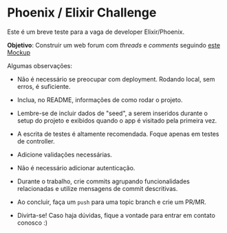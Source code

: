 # Phoenix / Elixir Challenge

Este é um breve teste para a vaga de developer Elixir/Phoenix.

**Objetivo**: Construir um web forum com _threads_ e _comments_ seguindo [este Mockup](https://www.dropbox.com/s/04fglhzts5xn2ma/forum.pdf?dl=0)

Algumas observações:

- Não é necessário se preocupar com deployment. Rodando local, sem erros, é suficiente.

- Inclua, no README, informações de como rodar o projeto.

- Lembre-se de incluir dados de "seed", a serem inseridos durante o setup do projeto e exibidos quando o app é visitado pela primeira vez.

- A escrita de testes é altamente recomendada. Foque apenas em testes de controller.

- Adicione validações necessárias.

- Não é necessário adicionar autenticação.

- Durante o trabalho, crie commits agrupando funcionalidades relacionadas e utilize mensagens de commit descritivas.

- Ao concluir, faça um `push` para uma topic branch e crie um PR/MR.

- Divirta-se! Caso haja dúvidas, fique a vontade para entrar em contato conosco :)

